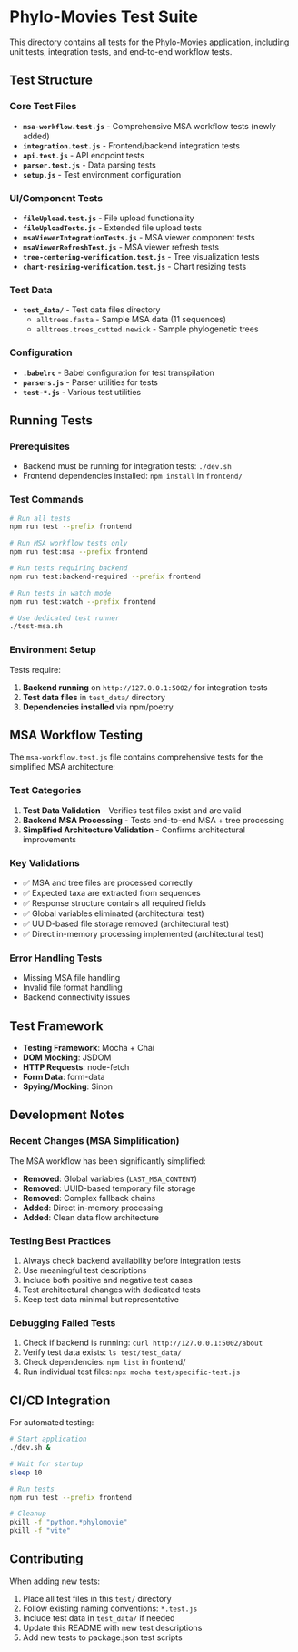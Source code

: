 # Phylo-Movies Test Suite

This directory contains all tests for the Phylo-Movies application, including unit tests, integration tests, and end-to-end workflow tests.

## Test Structure

### Core Test Files
- **`msa-workflow.test.js`** - Comprehensive MSA workflow tests (newly added)
- **`integration.test.js`** - Frontend/backend integration tests
- **`api.test.js`** - API endpoint tests
- **`parser.test.js`** - Data parsing tests
- **`setup.js`** - Test environment configuration

### UI/Component Tests
- **`fileUpload.test.js`** - File upload functionality
- **`fileUploadTests.js`** - Extended file upload tests
- **`msaViewerIntegrationTests.js`** - MSA viewer component tests
- **`msaViewerRefreshTest.js`** - MSA viewer refresh tests
- **`tree-centering-verification.test.js`** - Tree visualization tests
- **`chart-resizing-verification.test.js`** - Chart resizing tests

### Test Data
- **`test_data/`** - Test data files directory
  - `alltrees.fasta` - Sample MSA data (11 sequences)
  - `alltrees.trees_cutted.newick` - Sample phylogenetic trees

### Configuration
- **`.babelrc`** - Babel configuration for test transpilation
- **`parsers.js`** - Parser utilities for tests
- **`test-*.js`** - Various test utilities

## Running Tests

### Prerequisites
- Backend must be running for integration tests: `./dev.sh`
- Frontend dependencies installed: `npm install` in `frontend/`

### Test Commands

```bash
# Run all tests
npm run test --prefix frontend

# Run MSA workflow tests only
npm run test:msa --prefix frontend

# Run tests requiring backend
npm run test:backend-required --prefix frontend

# Run tests in watch mode
npm run test:watch --prefix frontend

# Use dedicated test runner
./test-msa.sh
```

### Environment Setup

Tests require:
1. **Backend running** on `http://127.0.0.1:5002/` for integration tests
2. **Test data files** in `test_data/` directory
3. **Dependencies installed** via npm/poetry

## MSA Workflow Testing

The `msa-workflow.test.js` file contains comprehensive tests for the simplified MSA architecture:

### Test Categories
1. **Test Data Validation** - Verifies test files exist and are valid
2. **Backend MSA Processing** - Tests end-to-end MSA + tree processing
3. **Simplified Architecture Validation** - Confirms architectural improvements

### Key Validations
- ✅ MSA and tree files are processed correctly
- ✅ Expected taxa are extracted from sequences
- ✅ Response structure contains all required fields
- ✅ Global variables eliminated (architectural test)
- ✅ UUID-based file storage removed (architectural test)
- ✅ Direct in-memory processing implemented (architectural test)

### Error Handling Tests
- Missing MSA file handling
- Invalid file format handling
- Backend connectivity issues

## Test Framework

- **Testing Framework**: Mocha + Chai
- **DOM Mocking**: JSDOM
- **HTTP Requests**: node-fetch
- **Form Data**: form-data
- **Spying/Mocking**: Sinon

## Development Notes

### Recent Changes (MSA Simplification)
The MSA workflow has been significantly simplified:
- **Removed**: Global variables (`LAST_MSA_CONTENT`)
- **Removed**: UUID-based temporary file storage
- **Removed**: Complex fallback chains
- **Added**: Direct in-memory processing
- **Added**: Clean data flow architecture

### Testing Best Practices
1. Always check backend availability before integration tests
2. Use meaningful test descriptions
3. Include both positive and negative test cases
4. Test architectural changes with dedicated tests
5. Keep test data minimal but representative

### Debugging Failed Tests
1. Check if backend is running: `curl http://127.0.0.1:5002/about`
2. Verify test data exists: `ls test/test_data/`
3. Check dependencies: `npm list` in frontend/
4. Run individual test files: `npx mocha test/specific-test.js`

## CI/CD Integration

For automated testing:
```bash
# Start application
./dev.sh &

# Wait for startup
sleep 10

# Run tests
npm run test --prefix frontend

# Cleanup
pkill -f "python.*phylomovie"
pkill -f "vite"
```

## Contributing

When adding new tests:
1. Place all test files in this `test/` directory
2. Follow existing naming conventions: `*.test.js`
3. Include test data in `test_data/` if needed
4. Update this README with new test descriptions
5. Add new tests to package.json test scripts
